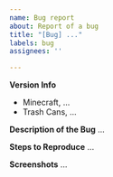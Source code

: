 ```yaml
---
name: Bug report
about: Report of a bug
title: "[Bug] ..."
labels: bug
assignees: ''

---
```


**Version Info**
- Minecraft, ...
- Trash Cans, ...

**Description of the Bug**
...

**Steps to Reproduce**
...

**Screenshots**
...
